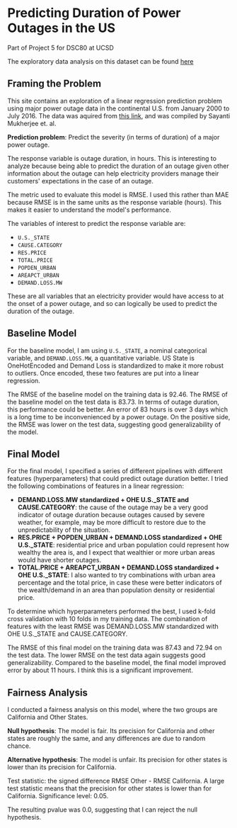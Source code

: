 # Predicting Duration of Power Outages in the US
Part of Project 5 for DSC80 at UCSD

The exploratory data analysis on this dataset can be found [here](https://ssidhu2.github.io/us-power-outages/)

## Framing the Problem

This site contains an exploration of a linear regression prediction problem using major power outage data in the continental U.S. from January 2000 to July 2016. The data was aquired from 
[this link](https://engineering.purdue.edu/LASCI/research-data/outages/outagerisks), and was compiled by Sayanti Mukherjee et. al. 

<strong> Prediction problem</strong>: Predict the severity (in terms of duration) of a major power outage.

The response variable is outage duration, in hours. This is interesting to analyze because being able to predict the duration of an outage given other information about the outage can help electricity providers manage their customers' expectations in the case of an outage.

The metric used to evaluate this model is RMSE. I used this rather than MAE because RMSE is in the same units as the response variable (hours). This makes it easier to understand the model's performance. 

The variables of interest to predict the response variable are:
- `U.S._STATE`
- `CAUSE.CATEGORY`
- `RES.PRICE`
- `TOTAL.PRICE`
- `POPDEN_URBAN`
- `AREAPCT_URBAN`
- `DEMAND.LOSS.MW`

These are all variables that an electricity provider would have access to at the onset of a power outage, and so can logically be used to predict the duration of the outage. 


## Baseline Model

For the baseline model, I am using `U.S._STATE`, a nominal categorical variable, and `DEMAND.LOSS.MW`, a quantitative variable. US State is OneHotEncoded and Demand Loss is standardized to make it more robust to outliers. Once encoded, these two features are put into a linear regression. 

The RMSE of the baseline model on the training data is 92.46. The RMSE of the baseline model on the test data is 83.73. In terms of outage duration, this performance could be better. An error of 83 hours is over 3 days which is a long time to be inconvenienced by a power outage. On the positive side, the RMSE was lower on the test data, suggesting good generalizability of the model. 


## Final Model

For the final model, I specified a series of different pipelines with different features (hyperparameters) that could predict outage duration better. I tried the following combinations of features in a linear regression:

- <strong>DEMAND.LOSS.MW standardized + OHE U.S._STATE and CAUSE.CATEGORY</strong>: the cause of the outage may be a very good indicator of outage duration because outages caused by severe weather, for example, may be more difficult to restore due to the unpredictability of the situation.  
- <strong>RES.PRICE + POPDEN_URBAN + DEMAND.LOSS standardized + OHE U.S._STATE</strong>: residential price and urban population could represent how wealthy the area is, and I expect that wealthier or more urban areas would have shorter outages. 
- <strong>TOTAL.PRICE + AREAPCT_URBAN + DEMAND.LOSS standardized + OHE U.S._STATE</strong>: I also wanted to try combinations with urban area percentage and the total price, in case these were better indicators of the wealth/demand in an area than population density or residential price. 


To determine which hyperparameters performed the best, I used k-fold cross validation with 10 folds in my training data. The combination of features with the least RMSE was DEMAND.LOSS.MW standardized with OHE U.S._STATE and CAUSE.CATEGORY. 

The RMSE of this final model on the training data was 87.43 and 72.94 on the test data. The lower RMSE on the test data again suggests good generalizability. Compared to the baseline model, the final model improved error by about 11 hours. I think this is a significant improvement. 

## Fairness Analysis

I conducted a fairness analysis on this model, where the two groups are California and Other States. 

<strong>Null hypothesis</strong>:  The model is fair. Its precision for California and other states are roughly the same, and any differences are due to random chance.

<strong>Alternative hypothesis</strong>: The model is unfair. Its precision for other states is lower than its precision for California.

Test statistic: the signed difference RMSE Other - RMSE California. A large test statistic means that the precision for other states is lower than for California. Significance level: 0.05.

The resulting pvalue was 0.0, suggesting that I can reject the null hypothesis. 

